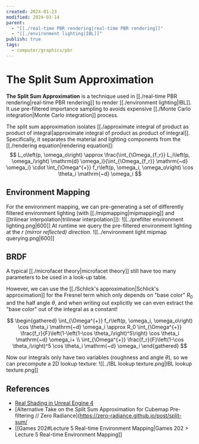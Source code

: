 ```yaml
---
created: 2024-01-23
modified: 2024-03-14
parent:
  - "[[./real-time PBR rendering|real-time PBR rendering]]"
  - "[[./environment lighting|IBL]]"
publish: true
tags:
  - computer/graphics/pbr
---
```


# The Split Sum Approximation
**The Split Sum Approximation** is a technique used in [[./real-time PBR rendering|real-time PBR rendering]] to render [[./environment lighting|IBL]]. It use pre-filtered importance sampling to avoids expensive [[./Monte Carlo integration|Monte Carlo integration]] process.

The split sum approximation isolates [[./approximate integral of product as product of integral|approximate integral of product as product of integral]]. Specifically, it separates the material and lighting components from the [[./rendering equation|rendering equation]]:
$$
L_o\left(p, \omega_o\right) \approx \frac{\int_{\Omega_{f_r}} L_i\left(p, \omega_i\right) \mathrm{d} \omega_i}{\int_{\Omega_{f_r}} \mathrm{~d} \omega_i} \cdot \int_{\Omega^{+}} f_r\left(p, \omega_i, \omega_o\right) \cos \theta_i \mathrm{~d} \omega_i
$$

## Environment Mapping
For the environment mapping, we can pre-generating a set of differently filtered environment lighting (with [[./mipmapping|mipmapping]] and [[trilinear interpolation|trilinear interpolation]]):
![[../prefilter environment lighting.png|600]]
At runtime we query the pre-filtered environment lighting at the _r (mirror reflected) direction_.
![[../environment light mipmap querying.png|600]]

## BRDF
A typical [[./microfacet theory|microfacet theory]] still have too many parameters to be used in a look-up table.

However, we can use the [[./Schlick's approximation|Schlick's approximation]] for the Fresnel term which only depends on "base color" $R_{0}$ and the half angle $\theta$, and when writing out explicitly we can even extract the "base color" out of the integral as a constant!

$$
\begin{gathered}
\int_{\Omega^{+}} f_r\left(p, \omega_i, \omega_o\right) \cos \theta_i \mathrm{~d} \omega_i \approx R_0 \int_{\Omega^{+}} \frac{f_r}{F}\left(1-\left(1-\cos \theta_i\right)^5\right) \cos \theta_i \mathrm{~d} \omega_i+ \\
\int_{\Omega^{+}} \frac{f_r}{F}\left(1-\cos \theta_i\right)^5 \cos \theta_i \mathrm{~d} \omega_i
\end{gathered}
$$

Now our integrals only have two variables (roughness and angle $\theta$), so we can precompute a 2D lookup texture:
![[../IBL lookup texture.png|IBL lookup texture.png]]

## References
- [Real Shading in Unreal Engine 4](https://cdn2.unrealengine.com/Resources/files/2013SiggraphPresentationsNotes-26915738.pdf)
- [Alternative Take on the Split Sum Approximation for Cubemap Pre-filtering // Zero Radiance](https://zero-radiance.github.io/post/split-sum/
- [[Games 202#Lecture 5 Real-time Environment Mapping|Games 202 > Lecture 5 Real-time Environment Mapping]]